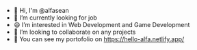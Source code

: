 - 👋 Hi, I'm @alfasean
- 🔭 I’m currently looking for job
- 😄 I’m interested in Web Development and Game Development
- 👯 I’m looking to collaborate on any projects
- 👀 You can see my portofolio on https://hello-alfa.netlify.app/

